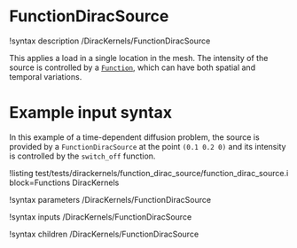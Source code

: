 # FunctionDiracSource

!syntax description /DiracKernels/FunctionDiracSource

This applies a load in a single location in the mesh. The intensity of the source is controlled by a
[`Function`](syntax/Functions/index.md), which can have both spatial and temporal variations.

# Example input syntax

In this example of a time-dependent diffusion problem, the source is provided by a `FunctionDiracSource`
at the point `(0.1 0.2 0)` and its intensity is controlled by the `switch_off` function.

!listing test/tests/dirackernels/function_dirac_source/function_dirac_source.i block=Functions DiracKernels

!syntax parameters /DiracKernels/FunctionDiracSource

!syntax inputs /DiracKernels/FunctionDiracSource

!syntax children /DiracKernels/FunctionDiracSource
